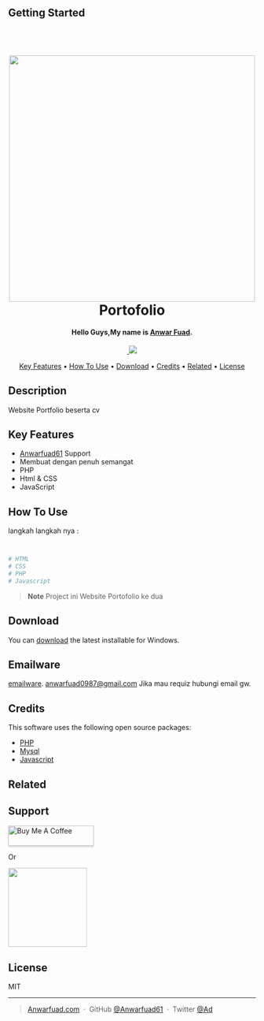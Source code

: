 
## Getting Started

<h1 align="center">
  <br>
  <a href="https://kampusmerdeka.kemdikbud.go.id/program/magang/detail"><img src="https://binus.ac.id/malang/wp-content/uploads/2020/08/internship-blog-post-image@2x-640x274.png" alt="" width="500"></a>
  <br>
  Portofolio
  <br>
</h1>

<h4 align="center">Hello Guys,My name is <a href="#" target="_blank">Anwar Fuad</a>.</h4>

<p align="center">
  <a href="#">
    <img src="#"
         alt="">
  </a>
  <a href="https://saweria.co/anwar12345">
    <img src="https://img.shields.io/badge/$-donate-ff69b4.svg?maxAge=2592000&amp;style=flat">
  </a>
</p>

<p align="center">
  <a href="#key-features">Key Features</a> •
  <a href="#how-to-use">How To Use</a> •
  <a href="#download">Download</a> •
  <a href="#credits">Credits</a> •
  <a href="#related">Related</a> •
  <a href="#license">License</a>
</p>


## Description

Website Portfolio beserta cv 

## Key Features

* [Anwarfuad61](https://khan.github.io/Anwarfuad61/) Support
* Membuat dengan penuh semangat
* PHP 
* Html & CSS  
* JavaScript

## How To Use

langkah langkah nya :

```bash


# HTML
# CSS
# PHP
# Javascript


```

> **Note**
> Project ini Website Portofolio ke dua

## Download

You can [download](https://github.com/Anwarfuad61/Aplikasi-Absensi-dan-Kegiatan-Harian-Mahasiswa-berbasis-Web) the latest installable for Windows.

## Emailware

 [emailware](#). <anwarfuad0987@gmail.com> Jika mau requiz hubungi email gw.

## Credits

This software uses the following open source packages:

- [PHP](https://www.w3schools.com/php/)
- [Mysql](https://www.mysql.com/)
- [Javascript](https://www.w3schools.com/js/)

## Related



## Support

<a href="https://saweria.co/anwar12345" target="_blank"><img src="https://www.buymeacoffee.com/assets/img/custom_images/purple_img.png" alt="Buy Me A Coffee" style="height: 41px !important;width: 174px !important;box-shadow: 0px 3px 2px 0px rgba(190, 190, 190, 0.5) !important;-webkit-box-shadow: 0px 3px 2px 0px rgba(190, 190, 190, 0.5) !important;" ></a>

<p>Or</p> 

<a href="https://saweria.co/anwar12345">
	<img src="https://yt3.googleusercontent.com/ytc/AOPolaTjNR4-ym6zC4gJsw1b946zeaULAuMn-yfIGHJK=s900-c-k-c0x00ffffff-no-rj" width="160">
</a>


## License

MIT

---

> [Anwarfuad.com](#) &nbsp;&middot;&nbsp;
> GitHub [@Anwarfuad61](https://github.com/Anwarfuad61) &nbsp;&middot;&nbsp;
> Twitter [@Ad](https://twitter.com/Ad)

